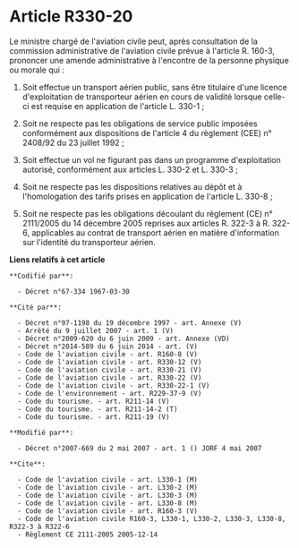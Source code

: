 # Article R330-20

Le ministre chargé de l'aviation civile peut, après consultation de la commission administrative de l'aviation civile prévue
à l'article R. 160-3, prononcer une amende administrative à l'encontre de la personne physique ou morale qui :

1. Soit effectue un transport aérien public, sans être titulaire d'une licence d'exploitation de transporteur aérien en cours
de validité lorsque celle-ci est requise en application de l'article L. 330-1 ;

2. Soit ne respecte pas les obligations de service public imposées conformément aux dispositions de l'article 4 du règlement
(CEE) n° 2408/92 du 23 juillet 1992 ;

3. Soit effectue un vol ne figurant pas dans un programme d'exploitation autorisé, conformément aux articles L. 330-2 et L.
330-3 ;

4. Soit ne respecte pas les dispositions relatives au dépôt et à l'homologation des tarifs prises en application de l'article
L. 330-8 ;

5. Soit ne respecte pas les obligations découlant du règlement (CE) n° 2111/2005 du 14 décembre 2005 reprises aux articles R.
322-3 à R. 322-6, applicables au contrat de transport aérien en matière d'information sur l'identité du transporteur aérien.

**Liens relatifs à cet article**

	**Codifié par**:

	  - Décret n°67-334 1967-03-30

	**Cité par**:

	  - Décret n°97-1198 du 19 décembre 1997 - art. Annexe (V)
	  - Arrêté du 9 juillet 2007 - art. 1 (V)
	  - Décret n°2009-620 du 6 juin 2009 - art. Annexe (VD)
	  - Décret n°2014-589 du 6 juin 2014 - art. (V)
	  - Code de l'aviation civile - art. R160-8 (V)
	  - Code de l'aviation civile - art. R330-12 (V)
	  - Code de l'aviation civile - art. R330-21 (V)
	  - Code de l'aviation civile - art. R330-22 (V)
	  - Code de l'aviation civile - art. R330-22-1 (V)
	  - Code de l'environnement - art. R229-37-9 (V)
	  - Code du tourisme. - art. R211-14 (V)
	  - Code du tourisme. - art. R211-14-2 (T)
	  - Code du tourisme. - art. R211-19 (V)

	**Modifié par**:

	  - Décret n°2007-669 du 2 mai 2007 - art. 1 () JORF 4 mai 2007

	**Cite**:

	  - Code de l'aviation civile - art. L330-1 (M)
	  - Code de l'aviation civile - art. L330-2 (M)
	  - Code de l'aviation civile - art. L330-3 (M)
	  - Code de l'aviation civile - art. L330-8 (M)
	  - Code de l'aviation civile - art. R160-3 (V)
	  - Code de l'aviation civile R160-3, L330-1, L330-2, L330-3, L330-8, R322-3 à R322-6
	  - Règlement CE 2111-2005 2005-12-14
